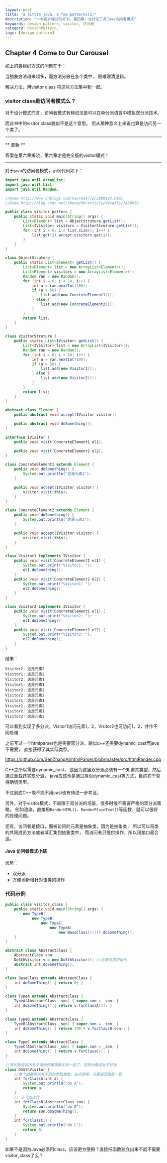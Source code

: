 ```yaml
---
layout: post
title: "a little java, a few patterns(2)"
description: "一本设计模式的好书，第四章，也讨论了点Java访问者模式"
keywords: design pattern, visitor, 访问者
category: DesignPattern,
tags: [design pattern]
---
```


## Chapter 4 Come to Our Carousel

如上的类组织方式的问题在于：

当抽象方法越来越多，而方法分散在各个类中，
很难理清逻辑。

解决方法，用visitor class 将这些方法集中到一起。

### visitor class是访问者模式么？

对于设计模式而言，访问者模式有种说法是可以在单分派语言中模拟双分派技术。

而此书中的visitor class貌似不是这个意思。
但从某种意义上来说也算是访问另一个类了。

-------------

** 更新 **

答案在第六章揭晓，第六章才是完全版的visitor模式！

-------------

对于java的访问者模式，示例代码如下：

```java
import java.util.ArrayList;
import java.util.List;
import java.util.Random;

//@see http://www.cnblogs.com/haore147/p/3888182.html
//@see http://blog.csdn.net/zhengzhb/article/details/7489639

public class visitor_pattern {
    public static void main(String[] args) {
        List<Element> list = ObjectStruture.getList();
        List<IVisitor> visitors = VisitorStruture.getList();
        for (int i = 0; i < list.size(); i++) {
            list.get(i).accept(visitors.get(i));
        }
    }
}

class ObjectStruture {
    public static List<Element> getList() {
        List<Element> list = new ArrayList<Element>();
        List<Element> visitors = new ArrayList<Element>();
        Random ran = new Random();
        for (int i = 0; i < 10; i++) {
            int a = ran.nextInt(100);
            if (a > 50) {
                list.add(new ConcreteElement1());
            } else {
                list.add(new ConcreteElement2());
            }
        }
        return list;
    }
}

class VisitorStruture {
    public static List<IVisitor> getList() {
        List<IVisitor> list = new ArrayList<IVisitor>();
        Random ran = new Random();
        for (int i = 0; i < 10; i++) {
            int a = ran.nextInt(100);
            if (a > 50) {
                list.add(new Visitor1());
            } else {
                list.add(new Visitor2());
            }
        }
        return list;
    }
}

abstract class Element {
    public abstract void accept(IVisitor visitor);

    public abstract void doSomething();
}

interface IVisitor {
    public void visit(ConcreteElement1 el1);

    public void visit(ConcreteElement2 el2);
}

class ConcreteElement1 extends Element {
    public void doSomething() {
        System.out.println("这是元素1");
    }

    public void accept(IVisitor visitor) {
        visitor.visit(this);
    }
}

class ConcreteElement2 extends Element {
    public void doSomething() {
        System.out.println("这是元素2");
    }

    public void accept(IVisitor visitor) {
        visitor.visit(this);
    }
}

class Visitor1 implements IVisitor {
    public void visit(ConcreteElement1 el1) {
        System.out.print("Visitor1: ");
        el1.doSomething();
    }
    public void visit(ConcreteElement2 el2) {
        System.out.print("Visitor1: ");
        el2.doSomething();
    }
}

class Visitor2 implements IVisitor {
    public void visit(ConcreteElement1 el1) {
        System.out.print("Visitor2: ");
        el1.doSomething();
    }
    public void visit(ConcreteElement2 el2) {
        System.out.print("Visitor2: ");
        el2.doSomething();
    }
}
```

结果：

```
Visitor2: 这是元素2
Visitor1: 这是元素2
Visitor2: 这是元素1
Visitor1: 这是元素1
Visitor2: 这是元素2
Visitor2: 这是元素2
Visitor1: 这是元素1
Visitor1: 这是元素2
Visitor2: 这是元素1
Visitor2: 这是元素2
```

可以看到实现了多分派，Visitor1访问元素1，2，Visitor2也可访问1，2，并作不同处理

之前写过一个htmlparser也是需要双分派，貌似c++还需要dynamic_cast而java不需要，
直接获得了其实际类型。

<https://github.com/SenZhangAI/htmlParser/blob/master/src/htmlRander.cpp>

C++之所以需要dynamic_cast，
是因为这里双分派必须有一个知道其类型，然后通过重载还实现分派，
java应该也是通过类似dynamic_cast等方式，目的在于获得确切类型。

不过到底C++能不能不用cast也有待进一步考证。

另外，对于visitor模式，不局限于双分派的场景，很多时候不需要严格的双分派策略，
例如渲染，直接用`RanderHTML()`、`RanderPlainText()`等函数，就可以很好的处理问题。

还有，访问者是接口，而被访问的元素是抽象类，因为是抽象类，
所以可以将类的共同成员方法或者域汇集到抽象类中，
而访问者只提供操作，所以用接口最合适。

#### Java 访问者模式小结
优势：

* 双分派
* 方便地新增针对该类的操作

### 代码示例

```java
public class visitor_class {
    public static void main(String[] args) {
        new TypeB(
            new TypeB(
                new TypeC(
                    new TypeA(
                        new BaseClass())))).doSomeThing();
    }
}

abstract class AbstractClass {
    AbstractClass son;
    DoSthVisitor v = new DoSthVisitor(); //注意这里初始化
    abstract int doSomeThing();
}

class BaseClass extends AbstractClass {
    int doSomeThing() { return 0; }
}

class TypeA extends AbstractClass {
    TypeA(AbstractClass _son) { super.son = _son; }
    int doSomeThing() { return v.forClassA(1); }
}

class TypeB extends AbstractClass {
    TypeB(AbstractClass _son) { super.son = _son; }
    int doSomeThing() { return 100 + v.forClassB(son); }
}

class TypeC extends AbstractClass {
    TypeC(AbstractClass _son) { super.son = _son; }
    int doSomeThing() { return v.forClassC(); }
}

//其优势是将所有子类做的事情集中到一起了，否则分散各处不好找
class DoSthVisitor {
    //每个函数可以有不同的参数类型，这点很棒，只要返回类型一致
    int forClassA(int a) {
        System.out.println("do A");
        return a;
    }
    // 子节点迭代
    int forClassB(AbstractClass son) {
        System.out.println("do B");
        return son.doSomeThing();
    }
    int forClassC() {
        System.out.println("do C");
        return 0;
    }
}
```

如果不是因为Java必须用class，应该更方便把？直接把函数独立出来不就不需要visitor_class了么？


